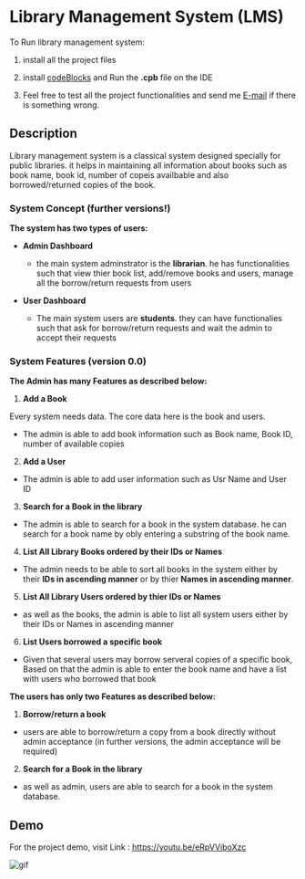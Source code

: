 # Library Management System (LMS)

To Run library management system:

1. install all the project files

2. install  [codeBlocks](https://www.codeblocks.org/)  and Run the **.cpb** file on the IDE

3. Feel free to test all the project functionalities and send me <a href="mailto:esotech3@gmail.com">E-mail</a>  if there is something wrong.

## Description 
Library management system is a classical system designed specially for public libraries. it helps in maintaining all information about books such as book name, book id, number of copeis availbable and also borrowed/returned copies of the book. 

### System Concept (further versions!)

**The system has two types of users:** 

* **Admin Dashboard** 
  * the main system adminstrator is the **librarian**. he has functionalities such that view thier book list, add/remove books and users, manage all the borrow/return requests from users

* **User Dashboard**
   * The main system users are **students**. they can have functionalies such that  ask for borrow/return requests and wait the admin to accept their requests 

### System Features (version 0.0)

**The Admin has many Features as described below:**

1. **Add a Book**

Every system needs data. The core data here is the book and users. 

* The admin is able to add book information such as Book name, Book ID, number of available copies 

2. **Add a User**
 * The admin is able to add user information such as Usr Name and User ID

3. **Search for a Book in the library**
* The admin is able to search for a book in the system database. he can search for a book name by obly entering a substring of the book name.  


4. **List All Library Books ordered by their IDs or Names**
* The admin needs to be able to sort all books in the system either by their **IDs in ascending manner** or by thier **Names in ascending manner**.

5. **List All Library Users ordered by thier IDs or Names**
* as well as the books, the admin is able to list all system users either by their IDs or Names in ascending manner

6. **List Users borrowed a specific book**
* Given that several users may borrow serveral copies of a specific book, Based on that the admin is able to enter the book name and have a list with users who borrowed that book 


**The users has only two Features as described below:**

1. **Borrow/return a book**
* users are able to borrow/return a copy from a book directly without admin acceptance (in further versions, the admin acceptance will be required)

2. **Search for a Book in the library**
* as well as admin, users are able to search for a book in the system database. 


## Demo 

For the project demo, visit Link : https://youtu.be/eRpVViboXzc

![gif](https://user-images.githubusercontent.com/63516927/163903559-f8072d57-f0f0-4fd0-b4df-b346b9f79781.gif)



